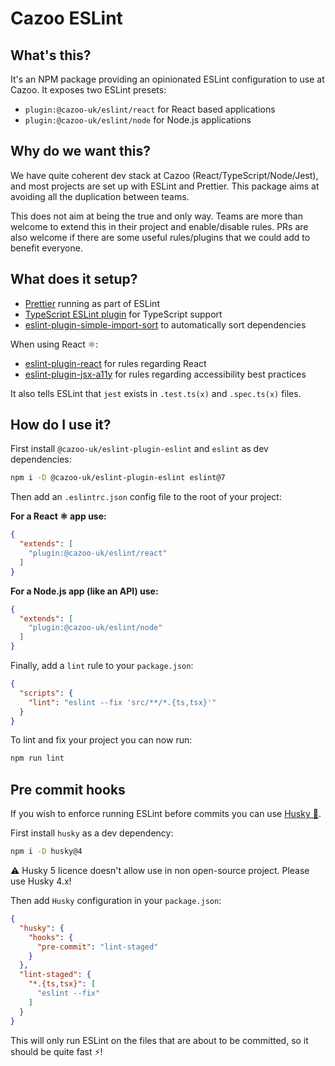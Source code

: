 # Cazoo ESLint

## What's this?

It's an NPM package providing an opinionated ESLint configuration to use at Cazoo.
It exposes two ESLint presets:

- `plugin:@cazoo-uk/eslint/react` for React based applications
- `plugin:@cazoo-uk/eslint/node` for Node.js applications

## Why do we want this?

We have quite coherent dev stack at Cazoo (React/TypeScript/Node/Jest), and most projects are set up with ESLint and Prettier.
This package aims at avoiding all the duplication between teams.

This does not aim at being the true and only way.
Teams are more than welcome to extend this in their project and enable/disable rules.
PRs are also welcome if there are some useful rules/plugins that we could add to benefit everyone.

## What does it setup?

- [Prettier](https://prettier.io/) running as part of ESLint
- [TypeScript ESLint plugin](https://www.npmjs.com/package/@typescript-eslint/eslint-plugin) for TypeScript support
- [eslint-plugin-simple-import-sort](https://www.npmjs.com/package/eslint-plugin-simple-import-sort) to automatically sort dependencies

When using React ⚛️:

- [eslint-plugin-react](https://www.npmjs.com/package/eslint-plugin-react) for rules regarding React
- [eslint-plugin-jsx-a11y](https://www.npmjs.com/package/eslint-plugin-jsx-a11y) for rules regarding accessibility best practices

It also tells ESLint that `jest` exists in `.test.ts(x)` and `.spec.ts(x)` files. 

## How do I use it?

First install `@cazoo-uk/eslint-plugin-eslint` and `eslint` as dev dependencies:

```bash
npm i -D @cazoo-uk/eslint-plugin-eslint eslint@7
```

Then add an `.eslintrc.json` config file to the root of your project:

**For a React ⚛️ app use:**

```json
{
  "extends": [
    "plugin:@cazoo-uk/eslint/react"
  ]
}
```

**For a Node.js app (like an API) use:**

```json
{
  "extends": [
    "plugin:@cazoo-uk/eslint/node"
  ]
}
```

Finally, add a `lint` rule to your `package.json`:

```json
{
  "scripts": {
    "lint": "eslint --fix 'src/**/*.{ts,tsx}'"
  }
}
```

To lint and fix your project you can now run:

```bash
npm run lint
```

## Pre commit hooks

If you wish to enforce running ESLint before commits you can use [Husky 🐶](https://github.com/typicode/husky/tree/master).

First install `husky` as a dev dependency:

```bash
npm i -D husky@4
```

⚠️ Husky 5 licence doesn't allow use in non open-source project.
Please use Husky 4.x!

Then add `Husky` configuration in your `package.json`:

```json
{
  "husky": {
    "hooks": {
      "pre-commit": "lint-staged"
    }
  },
  "lint-staged": {
    "*.{ts,tsx}": [
      "eslint --fix"
    ]
  }
}
```

This will only run ESLint on the files that are about to be committed, so it should be quite fast ⚡️! 
